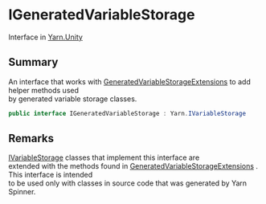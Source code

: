 # IGeneratedVariableStorage

Interface in [Yarn.Unity](yarn.unity.md)

## Summary

An interface that works with [GeneratedVariableStorageExtensions](yarn.unity.generatedvariablestorageextensions.md) to add helper methods used\
by generated variable storage classes.

```csharp
public interface IGeneratedVariableStorage : Yarn.IVariableStorage
```

## Remarks

[IVariableStorage](yarn.ivariablestorage.md) classes that implement this interface are\
extended with the methods found in [GeneratedVariableStorageExtensions](yarn.unity.generatedvariablestorageextensions.md) . This interface is intended\
to be used only with classes in source code that was generated by Yarn\
Spinner.
